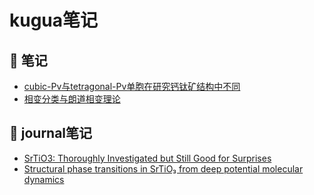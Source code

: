 # kugua笔记

## 📘 笔记
- [cubic-Pv与tetragonal-Pv单胞在研究钙钛矿结构中不同](./notes/25_7_cubic_vs_tetragonal_cells.md)
- [相变分类与朗道相变理论](./notes/25_7_2_phase_transition.md)
## 📘 journal笔记
- [SrTiO3: Thoroughly Investigated but Still Good for Surprises](./notes/25_7_3_SrTiO3_note1.md)
- [Structural phase transitions in SrTiO₃ from deep potential molecular dynamics](./notes/25_7_3_SrTiO3_note2.md)

